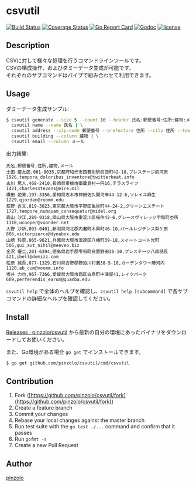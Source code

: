 # csvutil

[![Build Status](https://travis-ci.org/pinzolo/csvutil.png)](http://travis-ci.org/pinzolo/csvutil)
[![Coverage Status](https://coveralls.io/repos/github/pinzolo/csvutil/badge.svg?branch=master)](https://coveralls.io/github/pinzolo/csvutil?branch=master)
[![Go Report Card](https://goreportcard.com/badge/github.com/pinzolo/csvutil)](https://goreportcard.com/report/github.com/pinzolo/csvutil)
[![Godoc](http://img.shields.io/badge/godoc-reference-blue.svg)](https://godoc.org/github.com/pinzolo/csvutil)
[![license](http://img.shields.io/badge/license-MIT-blue.svg)](https://raw.githubusercontent.com/pinzolo/csvutil/master/LICENSE)

## Description

CSVに対して様々な処理を行うコマンドラインツールです。  
CSVの構成操作、およびダミーデータ生成が可能です。  
それぞれのサブコマンドはパイプで組み合わせて利用できます。

## Usage

ダミーデータ生成サンプル:

```bash
$ csvutil generate --size 5 --count 10 --header 氏名:郵便番号:住所:建物:メール | \
  csvutil name --name 氏名 | \
  csvutil address --zip-code 郵便番号 --prefecture 住所 --city 住所 --town 住所 --block-number | \
  csvutil building --column 建物 | \
  csvutil email --column メール
```

出力結果:

```
氏名,郵便番号,住所,建物,メール
土田 慶太郎,061-8035,京都府和光市西春別駅前西町42-18,プレステージ前河原1926,tempora_doloribus_inventore@twitterbeat.info
古川 篤人,468-2410,長崎県東根市御蔵島村一円16,テラスライフ1421,charlesstevens@eire.mil
横田 姫葵,197-3356,愛知県志木市神田佐久間河岸44-12-6,ソレイユ麻生1229,qjordan@roomm.edu
荻野 吉文,819-3023,東京都大阪市平野区亀尾町44-24-2,グリーンエステート1727,tempore_numquam_consequatur@midel.org
森山 沙江,289-9318,岡山県大阪市東淀川区桜作42-6,グレースヴィレッジ宇和町杢所1118,ucooper@voonder.net
大野 沙祈,093-0401,新潟県河北郡内灘町木興町46-10,パールレジデンス梨ケ原806,victorpierce@dynabox.edu
山崎 玲菜,065-9621,兵庫県大阪市浪速区八幡町39-18,スイートコート光町506,qui_aut_nihil@meeveo.biz
金沢 優二,201-6394,徳島県岩手郡雫石町日置野田36-10,プレステージ八森樋長421,ibell@demizz.com
松原 誠吾,877-1329,石川県吉野郡野迫川村灘38-5-10,ガーデンタワー藤河内1120,ab_cum@voomm.info
坂井 力也,967-7366,愛媛県大阪市西区白鳥町中津屋41,レイクパーク609,perferendis_earum@quamba.edu
```

`csvutil help` で全体のヘルプを確認し、`csvutil help [subcommand]` で各サブコマンドの詳細なヘルプを確認してください。

## Install

[Releases · pinzolo/csvutil](https://github.com/pinzolo/csvutil/releases) から最新の自分の環境にあったバイナリをダウンロードしてお使いください。

また、Go環境がある場合 `go get` でインストールできます。

```bash
$ go get github.com/pinzolo/csvutil/cmd/csvutil
```

## Contribution

1. Fork ([https://github.com/pinzolo/csvutil/fork](https://github.com/pinzolo/csvutil/fork))
1. Create a feature branch
1. Commit your changes
1. Rebase your local changes against the master branch
1. Run test suite with the `go test ./...` command and confirm that it passes
1. Run `gofmt -s`
1. Create a new Pull Request

## Author

[pinzolo](https://github.com/pinzolo)
